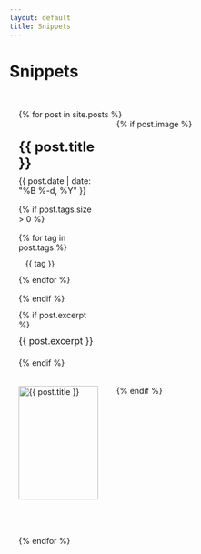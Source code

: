 ```yaml
---
layout: default
title: Snippets
---
```


# Snippets

<div class="snippets-container">
    {% for post in site.posts %}
    <article class="snippet-preview">
        <div class="snippet-content">
            <h2><a href="{{ post.url | relative_url }}">{{ post.title }}</a></h2>
            <div class="snippet-meta">
                <time class="snippet-date">{{ post.date | date: "%B %-d, %Y" }}</time>
                {% if post.tags.size > 0 %}
                <div class="snippet-tags">
                    {% for tag in post.tags %}
                    <a href="/snippets?tag={{ tag | slugify }}" class="tag-button">{{ tag }}</a>
                    {% endfor %}
                </div>
                {% endif %}
            </div>
            {% if post.excerpt %}
            <p class="snippet-excerpt">{{ post.excerpt }}</p>
            {% endif %}
        </div>
        {% if post.image %}
        <div class="snippet-image">
            <a href="{{ post.url | relative_url }}">
                <img src="{{ post.image | relative_url }}" alt="{{ post.title }}" />
            </a>
        </div>
        {% endif %}
    </article>
    {% endfor %}
</div>

<style>
.snippets-container {
    max-width: 1000px;
    margin: 0 auto;
    padding: 2rem 1rem;
}

.snippet-preview {
    display: grid;
    grid-template-columns: 1fr 300px;
    gap: 2rem;
    margin-bottom: 2rem;
    padding-bottom: 2rem;
    border-bottom: 1px solid var(--nav-border);
    transition: transform 0.2s ease;
}

.snippet-preview:hover {
    transform: translateX(5px);
}

.snippet-content {
    display: flex;
    flex-direction: column;
}

.snippet-preview h2 {
    margin-bottom: 0.5rem;
    font-size: 1.5rem;
}

.snippet-preview h2 a {
    color: var(--text-color);
    text-decoration: none;
    transition: color 0.2s ease;
}

.snippet-preview h2 a:hover {
    color: var(--primary-color);
}

.snippet-meta {
    display: flex;
    flex-wrap: wrap;
    align-items: center;
    gap: 1rem;
    margin-bottom: 0.75rem;
}

.snippet-date {
    color: var(--text-light);
    font-size: 0.9rem;
}

.snippet-tags {
    display: flex;
    flex-wrap: wrap;
    gap: 0.5rem;
}

.tag-button {
    display: inline-block;
    padding: 0.25rem 0.75rem;
    background: var(--nav-bg);
    color: var(--text-color);
    text-decoration: none;
    border-radius: var(--radius-sm);
    font-size: 0.85rem;
    transition: all var(--transition-fast);
}

.tag-button:hover {
    background: var(--nav-hover);
    color: var(--primary-color);
}

.snippet-excerpt {
    color: var(--text-color);
    line-height: 1.6;
    font-size: 1rem;
    margin-top: 0.5rem;
}

.snippet-image {
    border-radius: var(--radius-md);
    overflow: hidden;
    box-shadow: var(--shadow-md);
    transition: transform 0.2s ease, box-shadow 0.2s ease;
}

.snippet-image:hover {
    transform: translateY(-2px);
    box-shadow: var(--shadow-lg);
}

.snippet-image img {
    width: 100%;
    height: 200px;
    object-fit: cover;
    display: block;
}

@media (max-width: 768px) {
    .snippets-container {
        padding: 1rem;
    }
    
    .snippet-preview {
        grid-template-columns: 1fr;
        gap: 1rem;
        margin-bottom: 1.5rem;
        padding-bottom: 1.5rem;
    }
    
    .snippet-image {
        order: -1;
    }
    
    .snippet-image img {
        height: 180px;
    }
}
</style>
